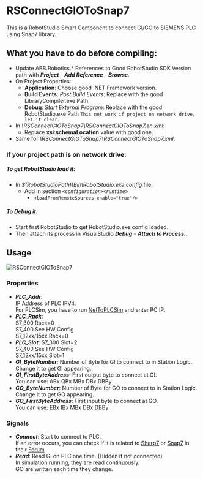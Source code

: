 # RSConnectGIOToSnap7
This is a RobotStudio Smart Component to connect GI/GO to SIEMENS PLC using Snap7 library.
## What you have to do before compiling:
  - Update ABB.Robotics.* References to Good RobotStudio SDK Version path with ***Project*** - ***Add Reference*** - ***Browse***.
  - On Project Properties:
    - **Application**: Choose good .NET Framework version.
    - **Build Events**: *Post Build Events*: Replace with the good LibraryCompiler.exe Path.
    - **Debug**: *Start External Program*: Replace with the good RobotStudio.exe Path `This not work if project on network drive, let it clear.`
  - In *\RSConnectGIOToSnap7\RSConnectGIOToSnap7.en.xml*:
    - Replace **xsi:schemaLocation** value with good one.
  - Same for *\RSConnectGIOToSnap7\RSConnectGIOToSnap7.xml*.

### If your project path is on network drive:
##### To get RobotStudio load it:
  - In *$(RobotStudioPath)\Bin\RobotStudio.exe.config* file:
    - Add in section *`<configuration><runtime>`*
      - `<loadFromRemoteSources enable="true"/>`

##### To Debug it:
  - Start first RobotStudio to get RobotStudio.exe.config loaded.
  - Then attach its process in VisualStudio ***Debug*** - ***Attach to Process..***
    
## Usage
![RSConnectGIOToSnap7](https://raw.githubusercontent.com/DenisFR/RSConnectGIOToSnap7/master/RSConnectGIOToSnap7/RSConnectGIOToSnap7.jpg)
### Properties
  - ***PLC_Addr***:\
IP Address of PLC IPV4.\
For PLCSim, you have to run [NetToPLCSim](http://nettoplcsim.sourceforge.net/) and enter PC IP.
  - ***PLC_Rack***:\
S7_300 Rack=0\
S7_400 See HW Config\
S7_12xx/15xx Rack=0
  - ***PLC_Slot***:
S7_300 Slot=2\
S7_400 See HW Config\
S7_12xx/15xx Slot=1
  - ***GI_ByteNumber***:
Number of Byte for GI to connect to in Station Logic.\
Change it to get GI appearing.
  - ***GI_FirstByteAddress***:
First output byte to connect at GI.\
You can use: ABx QBx MBx DBx.DBBy
  - ***GO_ByteNumber***:
Number of Byte for GO to connect to in Station Logic.\
Change it to get GO appearing.
  - ***GO_FirstByteAddress***:
First input byte to connect at GO.\
You can use: EBx IBx MBx DBx.DBBy
### Signals
  - ***Connect***:
Start to connect to PLC.\
If an error occurs, you can check if it is related to [Sharp7](https://sourceforge.net/projects/snap7/files/Sharp7/) or [Snap7](https://sourceforge.net/projects/snap7/) in their [Forum](https://sourceforge.net/p/snap7/discussion/)
  - ***Read***:
Read GI on PLC one time. (Hidden if not connected)\
In simulation running, they are read continuously.\
GO are written each time they change.
